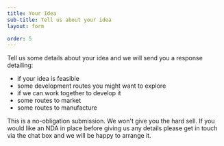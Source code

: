 ```yaml
---
title: Your Idea
sub-title: Tell us about your idea
layout: form

order: 5
---
```

Tell us some details about your idea and we will send you a response detailing:
- if your idea is feasible
- some development routes you might want to explore
- if we can work together to develop it
- some routes to market
- some routes to manufacture

This is a no-obligation submission. We won't give you the hard sell. If you would like an NDA in place before giving us any details please get in touch via the chat box and we will be happy to arrange it.